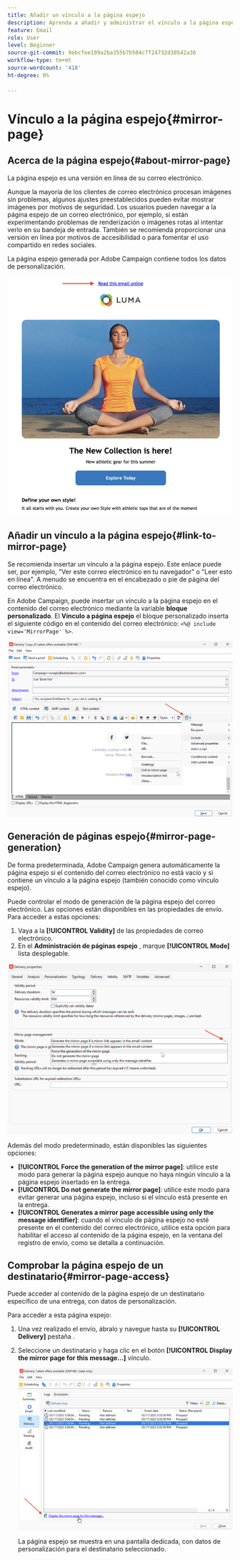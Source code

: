 ```yaml
---
title: Añadir un vínculo a la página espejo
description: Aprenda a añadir y administrar el vínculo a la página espejo
feature: Email
role: User
level: Beginner
source-git-commit: 9ebcfee199a2ba355b7b504c7f24732d30542a36
workflow-type: tm+mt
source-wordcount: '418'
ht-degree: 0%

---
```


# Vínculo a la página espejo{#mirror-page}

## Acerca de la página espejo{#about-mirror-page}

La página espejo es una versión en línea de su correo electrónico.

Aunque la mayoría de los clientes de correo electrónico procesan imágenes sin problemas, algunos ajustes preestablecidos pueden evitar mostrar imágenes por motivos de seguridad. Los usuarios pueden navegar a la página espejo de un correo electrónico, por ejemplo, si están experimentando problemas de renderización o imágenes rotas al intentar verlo en su bandeja de entrada. También se recomienda proporcionar una versión en línea por motivos de accesibilidad o para fomentar el uso compartido en redes sociales.

La página espejo generada por Adobe Campaign contiene todos los datos de personalización.

![](assets/mirror-page-link.png)

## Añadir un vínculo a la página espejo{#link-to-mirror-page}

Se recomienda insertar un vínculo a la página espejo. Este enlace puede ser, por ejemplo, &quot;Ver este correo electrónico en tu navegador&quot; o &quot;Leer esto en línea&quot;. A menudo se encuentra en el encabezado o pie de página del correo electrónico.

En Adobe Campaign, puede insertar un vínculo a la página espejo en el contenido del correo electrónico mediante la variable **bloque personalizado**. El **Vínculo a página espejo** el bloque personalizado inserta el siguiente código en el contenido del correo electrónico: `<%@ include view='MirrorPage' %>`.

![](assets/mirror-page-insert.png)


<!--For more on personalization blocks insertion, refer to [Personalization blocks](personalization-blocks.md).-->

## Generación de páginas espejo{#mirror-page-generation}

De forma predeterminada, Adobe Campaign genera automáticamente la página espejo si el contenido del correo electrónico no está vacío y si contiene un vínculo a la página espejo (también conocido como vínculo espejo).

Puede controlar el modo de generación de la página espejo del correo electrónico. Las opciones están disponibles en las propiedades de envío. Para acceder a estas opciones:

1. Vaya a la **[!UICONTROL Validity]** de las propiedades de correo electrónico.
1. En el **Administración de páginas espejo** , marque **[!UICONTROL Mode]** lista desplegable.

![](assets/mirror-page-generation.png)

Además del modo predeterminado, están disponibles las siguientes opciones:

* **[!UICONTROL Force the generation of the mirror page]**: utilice este modo para generar la página espejo aunque no haya ningún vínculo a la página espejo insertado en la entrega.
* **[!UICONTROL Do not generate the mirror page]**: utilice este modo para evitar generar una página espejo, incluso si el vínculo está presente en la entrega.
* **[!UICONTROL Generates a mirror page accessible using only the message identifier]**: cuando el vínculo de página espejo no esté presente en el contenido del correo electrónico, utilice esta opción para habilitar el acceso al contenido de la página espejo, en la ventana del registro de envío, como se detalla a continuación.

## Comprobar la página espejo de un destinatario{#mirror-page-access}

Puede acceder al contenido de la página espejo de un destinatario específico de una entrega, con datos de personalización.

Para acceder a esta página espejo:

1. Una vez realizado el envío, ábralo y navegue hasta su **[!UICONTROL Delivery]** pestaña .

1. Seleccione un destinatario y haga clic en el botón **[!UICONTROL Display the mirror page for this message...]** vínculo.

   ![](assets/mirror-page-display.png)

   La página espejo se muestra en una pantalla dedicada, con datos de personalización para el destinatario seleccionado.

